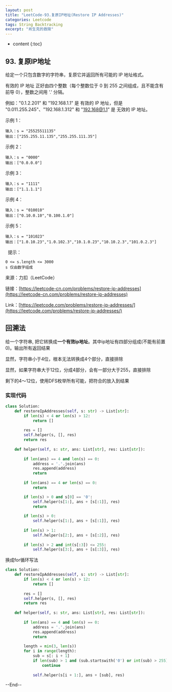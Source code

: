 ```yaml
---
layout: post
title: "LeetCode-93.复原IP地址(Restore IP Addresses)"
categories: Leetcode
tags: String Backtracking
excerpt: "肖生克的救赎"
---
```


* content
{:toc}

## 93. 复原IP地址

给定一个只包含数字的字符串，复原它并返回所有可能的 IP 地址格式。

有效的 IP 地址 正好由四个整数（每个整数位于 0 到 255 之间组成，且不能含有前导 0），整数之间用 '.' 分隔。

例如："0.1.2.201" 和 "192.168.1.1" 是 有效的 IP 地址，但是 "0.011.255.245"、"192.168.1.312" 和 "192.168@1.1" 是 无效的 IP 地址。


示例 1：

```
输入：s = "25525511135"
输出：["255.255.11.135","255.255.111.35"]
```

示例 2：

```
输入：s = "0000"
输出：["0.0.0.0"]
```

示例 3：

```
输入：s = "1111"
输出：["1.1.1.1"]
```

示例 4：

```
输入：s = "010010"
输出：["0.10.0.10","0.100.1.0"]
```

示例 5：

```
输入：s = "101023"
输出：["1.0.10.23","1.0.102.3","10.1.0.23","10.10.2.3","101.0.2.3"]
```
 
提示：

```
0 <= s.length <= 3000
s 仅由数字组成
```

来源：力扣（LeetCode）

链接：[https://leetcode-cn.com/problems/restore-ip-addresses](https://leetcode-cn.com/problems/restore-ip-addresses)

Link：[https://leetcode.com/problems/restore-ip-addresses/](https://leetcode.com/problems/restore-ip-addresses/)

## 回溯法

给一个字符串, 把它转换成**一个有效ip地址**。其中ip地址有四部分组成(不能有前置0)。输出所有返回结果

显然，字符串小于4位，根本无法转换成4个部分，直接排除

显然，如果字符串大于12位，分成4部分，会有一部分大于255，直接排除

剩下的4～12位，使用DFS枚举所有可能，把符合的放入到结果

### 实现代码

```python
class Solution:
    def restoreIpAddresses(self, s: str) -> List[str]:
        if len(s) < 4 or len(s) > 12:
            return []
        
        res = []
        self.helper(s, [], res)
        return res
        
    def helper(self, s: str, ans: List[str], res: List[str]):
        
        if len(ans) == 4 and len(s) == 0:
            address = '.'.join(ans)
            res.append(address)
            return
            
        if len(ans) == 4 or len(s) == 0:
            return

        if len(s) > 0 and s[0] == '0':
            self.helper(s[1:], ans + [s[:1]], res)
            return
            
        if len(s) > 0:
            self.helper(s[1:], ans + [s[:1]], res)
        
        if len(s) > 1:
            self.helper(s[2:], ans + [s[:2]], res)
            
        if len(s) > 2 and int(s[:3]) <= 255:
            self.helper(s[3:], ans + [s[:3]], res)
```

换成for循环写法

```python
class Solution:
    def restoreIpAddresses(self, s: str) -> List[str]:
        if len(s) < 4 or len(s) > 12:
            return []
        
        res = []
        self.helper(s, [], res)
        return res
        
    def helper(self, s: str, ans: List[str], res: List[str]):
        
        if len(ans) == 4 and len(s) == 0:
            address = '.'.join(ans)
            res.append(address)
            return
            
        length = min(3, len(s))   
        for i in range(length):
            sub = s[: i + 1]
            if len(sub) > 1 and (sub.startswith('0') or int(sub) > 255):
                continue
                
            self.helper(s[i + 1:], ans + [sub], res)
```

--End--
